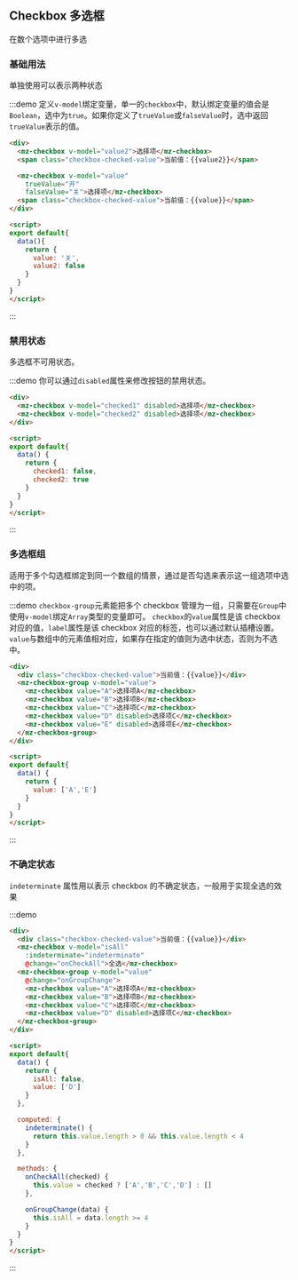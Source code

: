 ## Checkbox 多选框

在数个选项中进行多选

### 基础用法

单独使用可以表示两种状态

:::demo 定义`v-model`绑定变量，单一的`checkbox`中，默认绑定变量的值会是`Boolean`，选中为`true`。如果你定义了`trueValue`或`falseValue`时，选中返回`trueValue`表示的值。

```html
<div>
  <mz-checkbox v-model="value2">选择项</mz-checkbox>
  <span class="checkbox-checked-value">当前值：{{value2}}</span>

  <mz-checkbox v-model="value"
    trueValue="开"
    falseValue="关">选择项</mz-checkbox>
  <span class="checkbox-checked-value">当前值：{{value}}</span>
</div>

<script>
export default{
  data(){
    return {
      value: '关',
      value2: false
    }
  }
}
</script>
```
:::

### 禁用状态

多选框不可用状态。

:::demo 你可以通过`disabled`属性来修改按钮的禁用状态。

```html
<div>
  <mz-checkbox v-model="checked1" disabled>选择项</mz-checkbox>
  <mz-checkbox v-model="checked2" disabled>选择项</mz-checkbox>
</div>

<script>
export default{
  data() {
    return {
      checked1: false,
      checked2: true
    }
  }
}
</script>
```
:::


### 多选框组

适用于多个勾选框绑定到同一个数组的情景，通过是否勾选来表示这一组选项中选中的项。

:::demo `checkbox-group`元素能把多个 checkbox 管理为一组，只需要在`Group`中使用`v-model`绑定`Array`类型的变量即可。 `checkbox`的`value`属性是该 checkbox 对应的值，`label`属性是该 checkbox 对应的标签，也可以通过默认插槽设置。`value`与数组中的元素值相对应，如果存在指定的值则为选中状态，否则为不选中。

```html
<div>
  <div class="checkbox-checked-value">当前值：{{value}}</div>
  <mz-checkbox-group v-model="value">
    <mz-checkbox value="A">选择项A</mz-checkbox>
    <mz-checkbox value="B">选择项B</mz-checkbox>
    <mz-checkbox value="C">选择项C</mz-checkbox>
    <mz-checkbox value="D" disabled>选择项C</mz-checkbox>
    <mz-checkbox value="E" disabled>选择项E</mz-checkbox>
  </mz-checkbox-group>
</div>

<script>
export default{
  data() {
    return {
      value: ['A','E']
    }
  }
}
</script>
```
:::

### 不确定状态

`indeterminate` 属性用以表示 checkbox 的不确定状态，一般用于实现全选的效果

:::demo

```html
<div>
  <div class="checkbox-checked-value">当前值：{{value}}</div>
  <mz-checkbox v-model="isAll"
    :indeterminate="indeterminate"
    @change="onCheckAll">全选</mz-checkbox>
  <mz-checkbox-group v-model="value"
    @change="onGroupChange">
    <mz-checkbox value="A">选择项A</mz-checkbox>
    <mz-checkbox value="B">选择项B</mz-checkbox>
    <mz-checkbox value="C">选择项C</mz-checkbox>
    <mz-checkbox value="D" disabled>选择项C</mz-checkbox>
  </mz-checkbox-group>
</div>

<script>
export default{
  data() {
    return {
      isAll: false,
      value: ['D']
    }
  },

  computed: {
    indeterminate() {
      return this.value.length > 0 && this.value.length < 4
    }
  },

  methods: {
    onCheckAll(checked) {
      this.value = checked ? ['A','B','C','D'] : []
    },

    onGroupChange(data) {
      this.isAll = data.length >= 4
    }
  }
}
</script>
```
:::